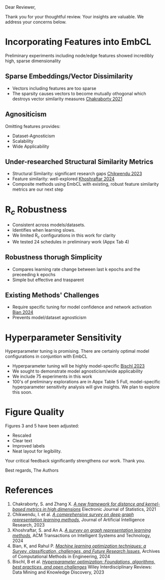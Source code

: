 Dear Reviewer,

Thank you for your thoughtful review. Your insights are valuable. We address your concerns below.

# Incorporating Features into EmbCL
Preliminary experiments including node/edge features showed incredibly high, sparse dimensionality
## Sparse Embeddings/Vector Dissimilarity
- Vectors including features are too sparse
- The sparsity causes vectors to become mutually othogonal which destroys vector similarity measures [Chakraborty 2021](#references)
## Agnositicism
Omitting features provides: 
- Dataset-Agnosticism
- Scalability
- Wide Applicability
## Under-researched Structural Similarity Metrics
- Structural Similarity: significant research gaps [Chikwendu 2023](#references)
- Feature similarity: well-explored [Khoshraftar 2024](#references)
- Composite methods using EmbCL with existing, robust feature similarity metrics are our next step
# R$_c$ Robustness 
- Consistent across models/datasets.
- Identifies when learning slows.
- We limited R$_c$ configurations in this work for clarity
- We tested 24 schedules in preliminary work (Appx Tab 4)
## Robustness thorugh Simplicity
- Compares learning rate change between last k epochs and the preceeding k epochs
- Simple but effective and trasparent
## Existing Methods' Challenges
- Require specific tuning for model confidence and network activation [Bian 2024](#references)
- Prevents model/dataset agnosticism 
# Hyperparameter Sensitivity
Hyperparameter tuning is promising. There are certainly optimal model configurations in conjuntion with EmbCL
- Hyperparameter tuning will be highly model-specific [Bischl 2023](#references)
- We sought to demonstrate model agnosticism/wide applicability
- We include 75 experiments in this work
- 100's of preliminary explorations are in Appx Table 5
Full, model-specific hyperparameter sensitivity analysis will give insights. We plan to explore this soon.

# Figure Quality
Figures 3 and 5 have been adjusted:
- Rescaled
- Clear text
- Improved labels
- Neat layout for legibility.

Your critical feedback significantly strengthens our work. Thank you.

Best regards,
The Authors

# References
1. Chakraborty, S. and Zhang X. [*A new framework for distance and kernel-based metrics in high dimensions*](10.1214/21-EJS1889) Electronic Journal of Statistics, 2021
1. Chikwendu, I. et al. [*A comprehensive survey on deep graph representation learning methods*](https://doi.org/10.1613/jair.1.14768), Journal of Artificial Intelligence Research, 2023
1. Khoshraftar, S. and An A. [*A survey on graph representation learning methods*](https://doi.org/10.1145/3633518), ACM Transactions on Intelligent Systems and Technology, 2024
1. Bian, K, and Rahul P. [*Machine learning optimization techniques: a Survey, classification, challenges, and Future Research Issues*](https://link.springer.com/article/10.1007/s11831-024-10110-w), Archives of Computational Methods in Engineering, 2024
1. Bischl, B et al. [*Hyperparameter optimization: Foundations, algorithms, best practices, and open challenges*]( https://doi.org/10.1002/widm.1484) Wiley Interdisciplinary Reviews: Data Mining and Knowledge Discovery, 2023
